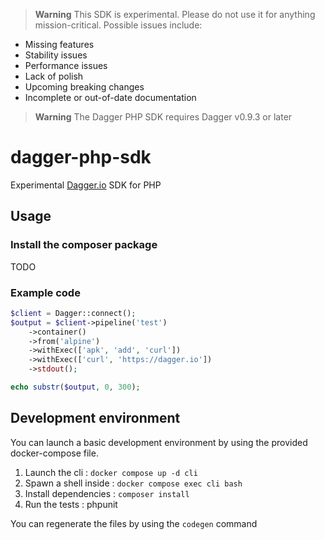 > **Warning** This SDK is experimental. Please do not use it for anything
> mission-critical. Possible issues include:

- Missing features
- Stability issues
- Performance issues
- Lack of polish
- Upcoming breaking changes
- Incomplete or out-of-date documentation

> **Warning**
> The Dagger PHP SDK requires Dagger v0.9.3 or later

# dagger-php-sdk
Experimental [Dagger.io](https://dagger.io) SDK for PHP

## Usage

### Install the composer package

TODO

### Example code

```php
$client = Dagger::connect();
$output = $client->pipeline('test')
    ->container()
    ->from('alpine')
    ->withExec(['apk', 'add', 'curl'])
    ->withExec(['curl', 'https://dagger.io'])
    ->stdout();

echo substr($output, 0, 300);
```

## Development environment

You can launch a basic development environment by using the provided docker-compose file.

1. Launch the cli : `docker compose up -d cli`
2. Spawn a shell inside : `docker compose exec cli bash`
3. Install dependencies : `composer install`
4. Run the tests : phpunit

You can regenerate the files by using the `codegen` command
